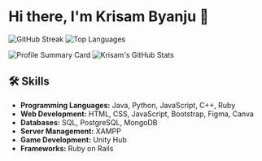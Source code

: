 # Hi there, I'm Krisam Byanju 👋

![GitHub Streak](https://github-readme-streak-stats.herokuapp.com/?user=krizam&theme=dark)
![Top Languages](https://github-readme-stats.vercel.app/api/top-langs/?username=krizam&layout=compact&theme=radical)

![Profile Summary Card](https://github-profile-summary-cards.vercel.app/api/cards/profile-details?username=krizam&theme=vue)
![Krisam's GitHub Stats](https://github-readme-stats.vercel.app/api?username=krizam&show_icons=true&theme=radical)

## 🛠 Skills
- **Programming Languages:** Java, Python, JavaScript, C++, Ruby
- **Web Development:** HTML, CSS, JavaScript, Bootstrap, Figma, Canva
- **Databases:** SQL, PostgreSQL, MongoDB
- **Server Management:** XAMPP
- **Game Development:** Unity Hub
- **Frameworks:** Ruby on Rails


